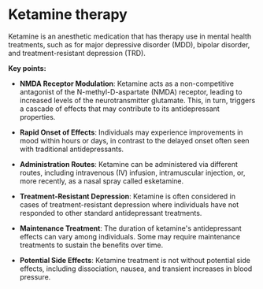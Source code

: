 # Ketamine therapy

Ketamine is an anesthetic medication that has therapy use in mental health treatments, such as for major depressive disorder (MDD), bipolar disorder, and treatment-resistant depression (TRD).

**Key points:**

* **NMDA Receptor Modulation**: Ketamine acts as a non-competitive antagonist of the N-methyl-D-aspartate (NMDA) receptor, leading to increased levels of the neurotransmitter glutamate. This, in turn, triggers a cascade of effects that may contribute to its antidepressant properties.

* **Rapid Onset of Effects**: Individuals may experience improvements in mood within hours or days, in contrast to the delayed onset often seen with traditional antidepressants.

* **Administration Routes**: Ketamine can be administered via different routes, including intravenous (IV) infusion, intramuscular injection, or, more recently, as a nasal spray called esketamine.

* **Treatment-Resistant Depression**: Ketamine is often considered in cases of treatment-resistant depression where individuals have not responded to other standard antidepressant treatments.

* **Maintenance Treatment**: The duration of ketamine's antidepressant effects can vary among individuals. Some may require maintenance treatments to sustain the benefits over time.

* **Potential Side Effects**: Ketamine treatment is not without potential side effects, including dissociation, nausea, and transient increases in blood pressure.
